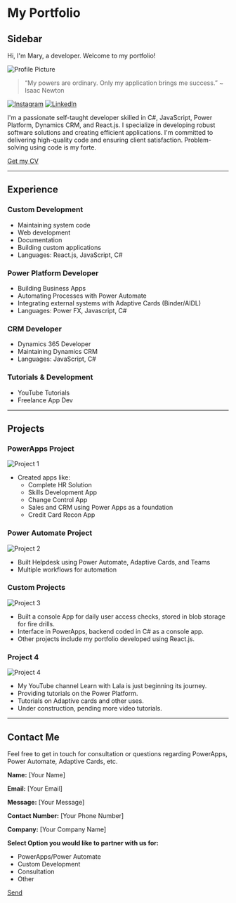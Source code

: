 # My Portfolio

## Sidebar

Hi, I'm Mary, a developer. Welcome to my portfolio!

![Profile Picture](./Assets/profile_picture_adjusted.png)

> “My powers are ordinary. Only my application brings me success.” ~ Isaac Newton

[![Instagram](./Assets/instagram.png)](https://www.instagram.com/learnwlala/)
[![LinkedIn](./Assets/linkedin.png)](https://www.linkedin.com/in/mary-narainsamy-294bb0102/)

I'm a passionate self-taught developer skilled in C#, JavaScript, Power Platform, Dynamics CRM, and React.js. I specialize in developing robust software solutions and creating efficient applications. I'm committed to delivering high-quality code and ensuring client satisfaction. Problem-solving using code is my forte.

[Get my CV](https://raw.githubusercontent.com/MaryNarain/My_Portfolio/main/path/to/cv.pdf)

---

## Experience

### Custom Development
- Maintaining system code
- Web development
- Documentation
- Building custom applications
- Languages: React.js, JavaScript, C#

### Power Platform Developer
- Building Business Apps
- Automating Processes with Power Automate
- Integrating external systems with Adaptive Cards (Binder/AIDL)
- Languages: Power FX, Javascript, C#

### CRM Developer
- Dynamics 365 Developer
- Maintaining Dynamics CRM
- Languages: JavaScript, C#

### Tutorials & Development
- YouTube Tutorials
- Freelance App Dev

---

## Projects

### PowerApps Project
![Project 1](./src/Components/Assets/Project1Image.png)
- Created apps like:
  - Complete HR Solution
  - Skills Development App
  - Change Control App
  - Sales and CRM using Power Apps as a foundation
  - Credit Card Recon App

### Power Automate Project
![Project 2](./src/Components/Assets/Project2Image.png)
- Built Helpdesk using Power Automate, Adaptive Cards, and Teams
- Multiple workflows for automation

### Custom Projects
![Project 3](./src/Components/Assets/Project3Image.png)
- Built a console App for daily user access checks, stored in blob storage for fire drills.
- Interface in PowerApps, backend coded in C# as a console app.
- Other projects include my portfolio developed using React.js.

### Project 4
![Project 4](./src/Components/Assets/Project4Image.png)
- My YouTube channel Learn with Lala is just beginning its journey.
- Providing tutorials on the Power Platform.
- Tutorials on Adaptive cards and other uses.
- Under construction, pending more video tutorials.

---

## Contact Me

Feel free to get in touch for consultation or questions regarding PowerApps, Power Automate, Adaptive Cards, etc.

**Name:** [Your Name]

**Email:** [Your Email]

**Message:** [Your Message]

**Contact Number:** [Your Phone Number]

**Company:** [Your Company Name]

**Select Option you would like to partner with us for:**
- PowerApps/Power Automate
- Custom Development
- Consultation
- Other

[Send](mailto:your@email.com)

